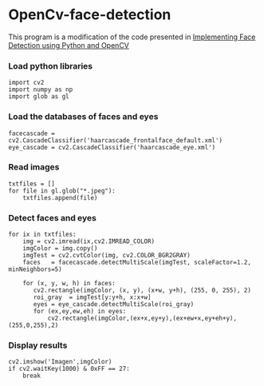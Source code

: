 # OpenCv-face-detection

This program is a modification of the code presented in [Implementing Face Detection using Python and OpenCV](https://medium.com/analytics-vidhya/how-to-build-a-face-detection-model-in-python-8dc9cecadfe9)

### Load python libraries 
    import cv2
    import numpy as np
    import glob as gl

### Load the databases of faces and eyes
    facecascade = cv2.CascadeClassifier('haarcascade_frontalface_default.xml')
    eye_cascade = cv2.CascadeClassifier('haarcascade_eye.xml')

### Read images
    txtfiles = [] 
    for file in gl.glob("*.jpeg"):
        txtfiles.append(file)

### Detect faces and eyes
    for ix in txtfiles:
        img = cv2.imread(ix,cv2.IMREAD_COLOR)
        imgColor = img.copy()
        imgTest = cv2.cvtColor(img, cv2.COLOR_BGR2GRAY)    
        faces   = facecascade.detectMultiScale(imgTest, scaleFactor=1.2, minNeighbors=5)
  
        for (x, y, w, h) in faces:
           cv2.rectangle(imgColor, (x, y), (x+w, y+h), (255, 0, 255), 2)
           roi_gray  = imgTest[y:y+h, x:x+w]
           eyes = eye_cascade.detectMultiScale(roi_gray)
           for (ex,ey,ew,eh) in eyes:
               cv2.rectangle(imgColor,(ex+x,ey+y),(ex+ew+x,ey+eh+y),(255,0,255),2)

### Display results
    cv2.imshow('Imagen',imgColor)
    if cv2.waitKey(1000) & 0xFF == 27:
        break


